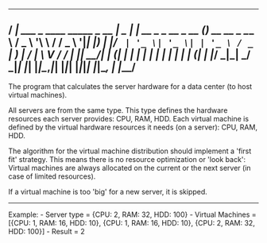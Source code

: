   ____                                ____  _                   _             
 / ___|  ___ _ ____   _____ _ __     |  _ \| | __ _ _ __  _ __ (_)_ __   __ _ 
 \___ \ / _ \ '__\ \ / / _ \ '__|____| |_) | |/ _` | '_ \| '_ \| | '_ \ / _` |
  ___) |  __/ |   \ V /  __/ | |_____|  __/| | (_| | | | | | | | | | | | (_| |
 |____/ \___|_|    \_/ \___|_|       |_|   |_|\__,_|_| |_|_| |_|_|_| |_|\__, |
                                                                        |___/ 
------------------------------------------------------------------------------

The program that calculates the server hardware for a data center (to host virtual machines).

All servers are from the same type. This type defines the hardware resources each server provides: CPU, RAM, HDD.
Each virtual machine is defined by the virtual hardware resources it needs (on a server): CPU, RAM, HDD.

The algorithm for the virtual machine distribution should implement a 'first fit' strategy. 
This means there is no resource optimization or 'look back': Virtual machines are always allocated on the current or the next server (in case of limited resources). 

If a virtual machine is too 'big' for a new server, it is skipped.

------------------------------------------------------------------------------
Example:
    - Server type = {CPU: 2, RAM: 32, HDD: 100}
    - Virtual Machines = [{CPU: 1, RAM: 16, HDD: 10}, {CPU: 1, RAM: 16, HDD: 10}, {CPU: 2, RAM: 32, HDD: 100}]
    - Result = 2
